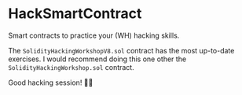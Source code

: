 # HackSmartContract
Smart contracts to practice your (WH) hacking skills.

The `SolidityHackingWorkshopV8.sol` contract has the most up-to-date exercises. I would recommend doing this one other the `SolidityHackingWorkshop.sol` contract.

Good hacking session! 👩‍💻
